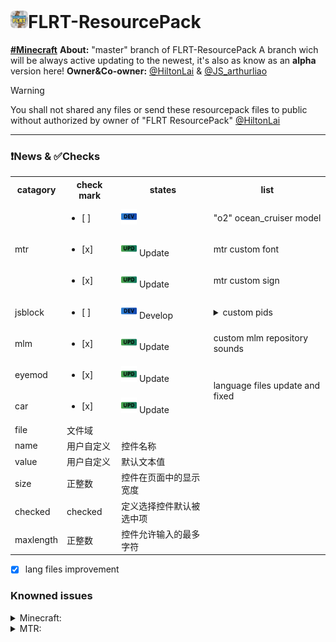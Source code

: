# <img src="temporary/emojis/FLRT.png" width="28" height="28"/>FLRT-ResourcePack
[**#Minecraft**](https://www.minecraft.net/en-us)
**About:** 
"master" branch of FLRT-ResourcePack
A branch wich will be always active updating to the newest, it's also as know as an **alpha** version here!
**Owner&Co-owner:** [@HiltonLai](https://github.com/HiltonLai) & [@JS_arthurliao](https://github.com/JSarthurliao)

> [!WARNING]
> You shall not shared any files or send these resourcepack files to public without authorized by owner of "FLRT ResourcePack" [@HiltonLai](https://github.com/HiltonLai)

---
### ❗News & ✅Checks

<table>
    <tr>
        <th>catagory</th>
        <th>check
          mark</th>
        <th>states</th>
        <th>list</th>
    </tr>
    <tr>
        <td rowspan="3">mtr</td>
        <td><ul><li>[ ] </li></ul></td>
        <td><img src="temporary/emojis/develop.png" width="25" height="25"/></td>
        <td>"o2" ocean_cruiser model</td>
    </tr>
    <tr>
        <td><ul><li>[x] </li></ul></td>
        <td><img src="temporary/emojis/update.png" width="25" height="25"/> Update</td>
        <td>mtr custom font</td>
    </tr>
    <tr>
        <td><ul><li>[x] </li></ul></td>
        <td><img src="temporary/emojis/update.png" width="25" height="25"/> Update</td>
        <td>mtr custom sign</td>
    </tr>
    <tr>
        <td>jsblock</td>
        <td><ul><li>[ ] </li></ul></td>
        <td><img src="temporary/emojis/develop.png" width="25" height="25"/> Develop</td>
        <td><details>
              <summary>custom pids</summary>
              Full name: passanger information dynamic system
            </details></td>
    </tr>
    <tr>
        <td>mlm</td>
        <td><ul><li>[x] </li></ul></td>
        <td><img src="temporary/emojis/update.png" width="25" height="25"/> Update</td>
        <td>custom mlm repository sounds</td>
    </tr>
    <tr>
        <td>eyemod</td>
        <td><ul><li>[x] </li></ul></td>
        <td><img src="temporary/emojis/update.png" width="25" height="25"/> Update</td>
        <td rowspan="2">language files update and fixed</td>
    </tr>
    <tr>
        <td>car</td>
        <td><ul><li>[x] </li></ul></td>
        <td><img src="temporary/emojis/update.png" width="25" height="25"/> Update</td>
    </tr>
    <tr>
        <td >file</td>
        <td>文件域</td>
    </tr>
    <tr>
        <td >name</td>
        <td>用户自定义</td>
        <td>控件名称</td>
    </tr>
    <tr>
        <td >value</td>
        <td >用户自定义</td>
        <td >默认文本值</td>
    </tr>
    <tr>
        <td >size</td>
        <td >正整数</td>
        <td >控件在页面中的显示宽度</td>
    </tr>
    <tr>
        <td >checked</td>
        <td >checked</td>
        <td >定义选择控件默认被选中项</td>
    </tr>
    <tr>
        <td >maxlength</td>
        <td >正整数</td>
        <td >控件允许输入的最多字符</td>
    </tr>
</table>

 
- [x] lang files improvement

### Knowned issues
<details>
  <summary>Minecraft:</summary>
  new emojis cannot be load.
  <details>
    <summary>ℹinformation:</summary>
    Need more information for the minecraft emojis json file name
    </details>
</details>

<details>
  <summary>MTR:</summary>
  missing "properties.json" for o_train model
  <details>
    <summary>information:</summary>
    Need more example for o_train
  </details>
</details>
